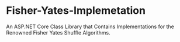 # Fisher-Yates-Implemetation
An ASP.NET Core Class Library that Contains Implementations for the Renowned Fisher Yates Shuffle Algorithms. 
